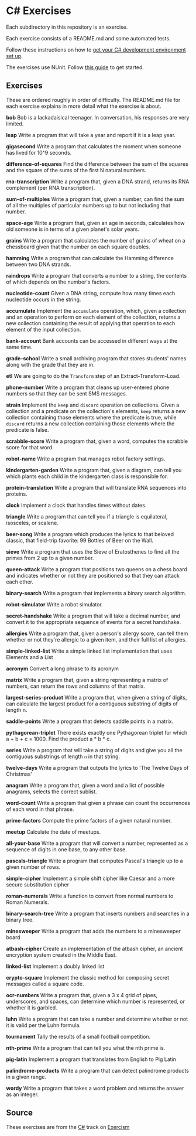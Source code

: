 # C# Exercises

Each subdirectory in this repository is an exercise.

Each exercise consists of a README.md and some automated tests.

Follow these instructions on how to [get your C# development environment set up][csharp-installation].

The exercises use NUnit. Follow [this guide][nunit-guide] to get started.

[csharp-installation]: https://github.com/exercism/xcsharp/blob/master/docs/INSTALLATION.md
[nunit-guide]: https://github.com/exercism/xcsharp/blob/master/docs/TESTS.md



## Exercises

These are ordered roughly in order of difficulty.
The README.md file for each exercise explains in more detail what the exercise is about.

  **bob**
  Bob is a lackadaisical teenager. In conversation, his responses are very limited.

  **leap**
  Write a program that will take a year and report if it is a leap year.

  **gigasecond**
  Write a program that calculates the moment when someone has lived for 10^9 seconds.

  **difference-of-squares**
  Find the difference between the sum of the squares and the square of the sums of the first N natural numbers.

  **rna-transcription**
  Write a program that, given a DNA strand, returns its RNA complement (per RNA transcription).

  **sum-of-multiples**
  Write a program that, given a number, can find the sum of all the multiples of particular numbers up to but not including that number.

  **space-age**
  Write a program that, given an age in seconds, calculates how old someone is in terms of a given planet's solar years.

  **grains**
  Write a program that calculates the number of grains of wheat on a chessboard given that the number on each square doubles.

  **hamming**
  Write a program that can calculate the Hamming difference between two DNA strands.

  **raindrops**
  Write a program that converts a number to a string, the contents of which depends on the number's factors.

  **nucleotide-count**
  Given a DNA string, compute how many times each nucleotide occurs in the string.

  **accumulate**
  Implement the `accumulate` operation, which, given a collection and an operation to perform on each element of the collection, returns a new collection containing the result of applying that operation to each element of the input collection.

  **bank-account**
  Bank accounts can be accessed in different ways at the same time.

  **grade-school**
  Write a small archiving program that stores students' names along with the grade that they are in.

  **etl**
  We are going to do the `Transform` step of an Extract-Transform-Load.

  **phone-number**
  Write a program that cleans up user-entered phone numbers so that they can be sent SMS messages.

  **strain**
  Implement the `keep` and `discard` operation on collections. Given a collection and a predicate on the collection's elements, `keep` returns a new collection containing those elements where the predicate is true, while `discard` returns a new collection containing those elements where the predicate is false.

  **scrabble-score**
  Write a program that, given a word, computes the scrabble score for that word.

  **robot-name**
  Write a program that manages robot factory settings.

  **kindergarten-garden**
  Write a program that, given a diagram, can tell you which plants each child in the kindergarten class is responsible for.

  **protein-translation**
  Write a program that will translate RNA sequences into proteins.

  **clock**
  Implement a clock that handles times without dates.

  **triangle**
  Write a program that can tell you if a triangle is equilateral, isosceles, or scalene.

  **beer-song**
  Write a program which produces the lyrics to that beloved classic, that field-trip favorite: 99 Bottles of Beer on the Wall.

  **sieve**
  Write a program that uses the Sieve of Eratosthenes to find all the primes from 2 up to a given number.

  **queen-attack**
  Write a program that positions two queens on a chess board and indicates whether or not they are positioned so that they can attack each other.

  **binary-search**
  Write a program that implements a binary search algorithm.

  **robot-simulator**
  Write a robot simulator.

  **secret-handshake**
  Write a program that will take a decimal number, and convert it to the appropriate sequence of events for a secret handshake.

  **allergies**
  Write a program that, given a person's allergy score, can tell them whether or not they're allergic to a given item, and their full list of allergies.

  **simple-linked-list**
  Write a simple linked list implementation that uses Elements and a List

  **acronym**
  Convert a long phrase to its acronym

  **matrix**
  Write a program that, given a string representing a matrix of numbers, can return the rows and columns of that matrix.

  **largest-series-product**
  Write a program that, when given a string of digits, can calculate the largest product for a contiguous substring of digits of length n.

  **saddle-points**
  Write a program that detects saddle points in a matrix.

  **pythagorean-triplet**
  There exists exactly one Pythagorean triplet for which a + b + c = 1000. Find the product a * b * c.

  **series**
  Write a program that will take a string of digits and give you all the contiguous substrings of length `n` in that string.

  **twelve-days**
  Write a program that outputs the lyrics to 'The Twelve Days of Christmas'

  **anagram**
  Write a program that, given a word and a list of possible anagrams, selects the correct sublist.

  **word-count**
  Write a program that given a phrase can count the occurrences of each word in that phrase.

  **prime-factors**
  Compute the prime factors of a given natural number.

  **meetup**
  Calculate the date of meetups.

  **all-your-base**
  Write a program that will convert a number, represented as a sequence of digits in one base, to any other base.

  **pascals-triangle**
  Write a program that computes Pascal's triangle up to a given number of rows.

  **simple-cipher**
  Implement a simple shift cipher like Caesar and a more secure substitution cipher

  **roman-numerals**
  Write a function to convert from normal numbers to Roman Numerals.

  **binary-search-tree**
  Write a program that inserts numbers and searches in a binary tree.

  **minesweeper**
  Write a program that adds the numbers to a minesweeper board

  **atbash-cipher**
  Create an implementation of the atbash cipher, an ancient encryption system created in the Middle East.

  **linked-list**
  Implement a doubly linked list

  **crypto-square**
  Implement the classic method for composing secret messages called a square code.

  **ocr-numbers**
  Write a program that, given a 3 x 4 grid of pipes, underscores, and spaces, can determine which number is represented, or whether it is garbled.

  **luhn**
  Write a program that can take a number and determine whether or not it is valid per the Luhn formula.

  **tournament**
  Tally the results of a small football competition.

  **nth-prime**
  Write a program that can tell you what the nth prime is.

  **pig-latin**
  Implement a program that translates from English to Pig Latin

  **palindrome-products**
  Write a program that can detect palindrome products in a given range.

  **wordy**
  Write a program that takes a word problem and returns the answer as an integer.


## Source

These exercises are from the [C#][csharp] track on [Exercism][exercism]

[exercism]: http://exercism.io
[csharp]: http://exercism.io/languages/csharp
